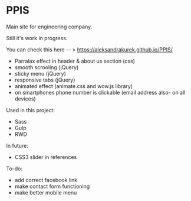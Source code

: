 # PPIS

Main site for engineering company.

Still it's work in progress.

You can check this here -- > https://aleksandrakurek.github.io/PPIS/

* Parralax effect in header & about us section (css)
* smooth scrooling (jQuery)
* sticky menu (jQuery)
* responsive tabs (jQuery)
* animated effect (animate.css and wow.js library)
* on smartphones phone number is clickable (email address also- on all devices)

Used in this project:
* Sass
* Gulp
* RWD

In future:
* CSS3 slider in references

To-do:
* add correct facebook link
* make contact form functioning
* make better mobile menu
